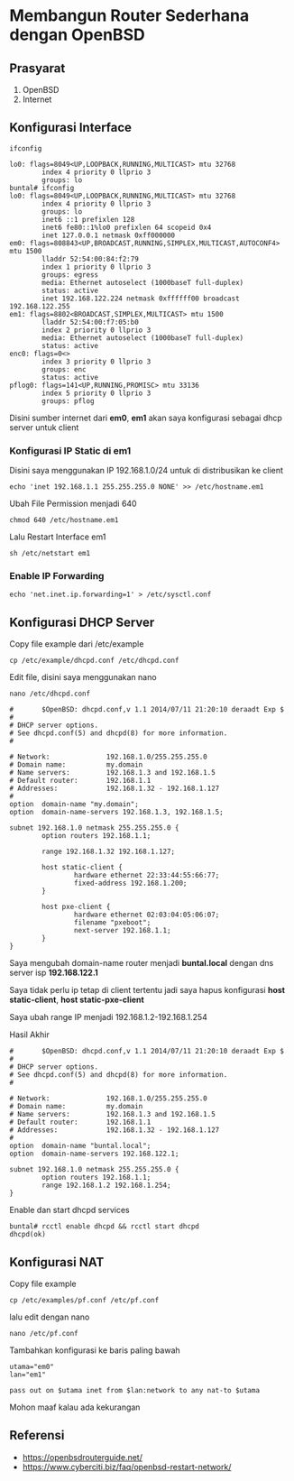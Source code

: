 # Membangun Router Sederhana dengan OpenBSD



## Prasyarat

1. OpenBSD
2. Internet

## Konfigurasi Interface

```Shell
ifconfig
```

```Output
lo0: flags=8049<UP,LOOPBACK,RUNNING,MULTICAST> mtu 32768
        index 4 priority 0 llprio 3
        groups: lo
buntal# ifconfig
lo0: flags=8049<UP,LOOPBACK,RUNNING,MULTICAST> mtu 32768
        index 4 priority 0 llprio 3
        groups: lo
        inet6 ::1 prefixlen 128
        inet6 fe80::1%lo0 prefixlen 64 scopeid 0x4
        inet 127.0.0.1 netmask 0xff000000
em0: flags=808843<UP,BROADCAST,RUNNING,SIMPLEX,MULTICAST,AUTOCONF4> mtu 1500
        lladdr 52:54:00:84:f2:79
        index 1 priority 0 llprio 3
        groups: egress
        media: Ethernet autoselect (1000baseT full-duplex)
        status: active
        inet 192.168.122.224 netmask 0xffffff00 broadcast 192.168.122.255
em1: flags=8802<BROADCAST,SIMPLEX,MULTICAST> mtu 1500
        lladdr 52:54:00:f7:05:b0
        index 2 priority 0 llprio 3
        media: Ethernet autoselect (1000baseT full-duplex)
        status: active
enc0: flags=0<>
        index 3 priority 0 llprio 3
        groups: enc
        status: active
pflog0: flags=141<UP,RUNNING,PROMISC> mtu 33136
        index 5 priority 0 llprio 3
        groups: pflog
```
      
Disini sumber internet dari **em0**, **em1** akan saya konfigurasi sebagai dhcp server untuk client

### Konfigurasi IP Static di **em1**

Disini saya menggunakan IP 192.168.1.0/24 untuk di distribusikan ke client


```Shell
echo 'inet 192.168.1.1 255.255.255.0 NONE' >> /etc/hostname.em1
```
Ubah File Permission menjadi 640

```Shell
chmod 640 /etc/hostname.em1
```

Lalu Restart Interface em1

```Shell
sh /etc/netstart em1
```

### Enable IP Forwarding

```Shell
echo 'net.inet.ip.forwarding=1' > /etc/sysctl.conf
```

## Konfigurasi DHCP Server

Copy file example dari /etc/example

```Shell
cp /etc/example/dhcpd.conf /etc/dhcpd.conf
```

Edit file, disini saya menggunakan nano

```Shell
nano /etc/dhcpd.conf
```
``` Output
#       $OpenBSD: dhcpd.conf,v 1.1 2014/07/11 21:20:10 deraadt Exp $
#
# DHCP server options.
# See dhcpd.conf(5) and dhcpd(8) for more information.
#

# Network:              192.168.1.0/255.255.255.0
# Domain name:          my.domain
# Name servers:         192.168.1.3 and 192.168.1.5
# Default router:       192.168.1.1
# Addresses:            192.168.1.32 - 192.168.1.127
#
option  domain-name "my.domain";
option  domain-name-servers 192.168.1.3, 192.168.1.5;

subnet 192.168.1.0 netmask 255.255.255.0 {
        option routers 192.168.1.1;

        range 192.168.1.32 192.168.1.127;

        host static-client {
                hardware ethernet 22:33:44:55:66:77;
                fixed-address 192.168.1.200;
        }

        host pxe-client {
                hardware ethernet 02:03:04:05:06:07;
                filename "pxeboot";
                next-server 192.168.1.1;
        }
}
```

Saya mengubah domain-name router menjadi **buntal.local** dengan dns server isp **192.168.122.1**

Saya tidak perlu ip tetap di client tertentu jadi saya hapus konfigurasi **host static-client**, **host static-pxe-client**

Saya ubah range IP menjadi 192.168.1.2-192.168.1.254

Hasil Akhir

```Output
#       $OpenBSD: dhcpd.conf,v 1.1 2014/07/11 21:20:10 deraadt Exp $
#
# DHCP server options.
# See dhcpd.conf(5) and dhcpd(8) for more information.
#

# Network:              192.168.1.0/255.255.255.0
# Domain name:          my.domain
# Name servers:         192.168.1.3 and 192.168.1.5
# Default router:       192.168.1.1
# Addresses:            192.168.1.32 - 192.168.1.127
#
option  domain-name "buntal.local";
option  domain-name-servers 192.168.122.1;

subnet 192.168.1.0 netmask 255.255.255.0 {
        option routers 192.168.1.1;
        range 192.168.1.2 192.168.1.254;
}

```
Enable dan start dhcpd services

```Shell
buntal# rcctl enable dhcpd && rcctl start dhcpd                         
dhcpd(ok)
```

## Konfigurasi NAT

Copy file example

```Shell
cp /etc/examples/pf.conf /etc/pf.conf
```
lalu edit dengan nano

```Shell
nano /etc/pf.conf
```
Tambahkan konfigurasi ke baris paling bawah

```Shell
utama="em0"  
lan="em1"  

pass out on $utama inet from $lan:network to any nat-to $utama

```

Mohon maaf kalau ada kekurangan

## Referensi

* https://openbsdrouterguide.net/
* https://www.cyberciti.biz/faq/openbsd-restart-network/

